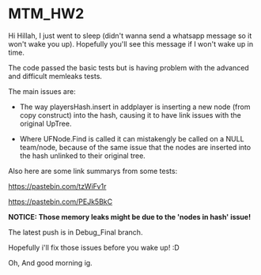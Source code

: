 # MTM_HW2

Hi Hillah, I just went to sleep (didn't wanna send a whatsapp message so it won't wake you up). 
Hopefully you'll see this message if I won't wake up in time. 

The code passed the basic tests but is having problem with the advanced and difficult memleaks tests.

The main issues are:
- The way playersHash.insert in addplayer is inserting a new node (from copy construct) into the hash,
causing it to have link issues with the original UpTree.

- Where UFNode.Find is called it can mistakengly be called on a NULL team/node, because of the same issue that the nodes are inserted
into the hash unlinked to their original tree.

Also here are some link summarys from some tests:

https://pastebin.com/tzWiFv1r

https://pastebin.com/PEJk5BkC

**NOTICE: Those memory leaks might be due to the 'nodes in hash' issue!**

The latest push is in Debug_Final branch.



Hopefully i'll fix those issues before you wake up! :D

Oh, And good morning ig.
